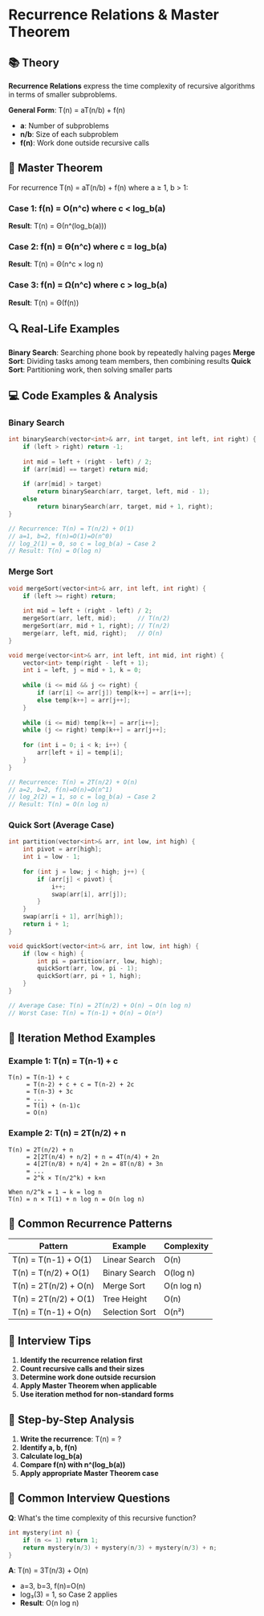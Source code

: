 # Recurrence Relations & Master Theorem

## 📚 Theory

**Recurrence Relations** express the time complexity of recursive algorithms in terms of smaller subproblems.

**General Form**: T(n) = aT(n/b) + f(n)
- **a**: Number of subproblems
- **n/b**: Size of each subproblem  
- **f(n)**: Work done outside recursive calls

## 🎯 Master Theorem

For recurrence T(n) = aT(n/b) + f(n) where a ≥ 1, b > 1:

### Case 1: f(n) = O(n^c) where c < log_b(a)
**Result**: T(n) = Θ(n^(log_b(a)))

### Case 2: f(n) = Θ(n^c) where c = log_b(a)  
**Result**: T(n) = Θ(n^c × log n)

### Case 3: f(n) = Ω(n^c) where c > log_b(a)
**Result**: T(n) = Θ(f(n))

## 🔍 Real-Life Examples

**Binary Search**: Searching phone book by repeatedly halving pages
**Merge Sort**: Dividing tasks among team members, then combining results
**Quick Sort**: Partitioning work, then solving smaller parts

## 💻 Code Examples & Analysis

### Binary Search
```cpp
int binarySearch(vector<int>& arr, int target, int left, int right) {
    if (left > right) return -1;
    
    int mid = left + (right - left) / 2;
    if (arr[mid] == target) return mid;
    
    if (arr[mid] > target)
        return binarySearch(arr, target, left, mid - 1);
    else
        return binarySearch(arr, target, mid + 1, right);
}

// Recurrence: T(n) = T(n/2) + O(1)
// a=1, b=2, f(n)=O(1)=O(n^0)
// log_2(1) = 0, so c = log_b(a) → Case 2
// Result: T(n) = O(log n)
```

### Merge Sort
```cpp
void mergeSort(vector<int>& arr, int left, int right) {
    if (left >= right) return;
    
    int mid = left + (right - left) / 2;
    mergeSort(arr, left, mid);      // T(n/2)
    mergeSort(arr, mid + 1, right); // T(n/2)
    merge(arr, left, mid, right);   // O(n)
}

void merge(vector<int>& arr, int left, int mid, int right) {
    vector<int> temp(right - left + 1);
    int i = left, j = mid + 1, k = 0;
    
    while (i <= mid && j <= right) {
        if (arr[i] <= arr[j]) temp[k++] = arr[i++];
        else temp[k++] = arr[j++];
    }
    
    while (i <= mid) temp[k++] = arr[i++];
    while (j <= right) temp[k++] = arr[j++];
    
    for (int i = 0; i < k; i++) {
        arr[left + i] = temp[i];
    }
}

// Recurrence: T(n) = 2T(n/2) + O(n)
// a=2, b=2, f(n)=O(n)=O(n^1)
// log_2(2) = 1, so c = log_b(a) → Case 2
// Result: T(n) = O(n log n)
```

### Quick Sort (Average Case)
```cpp
int partition(vector<int>& arr, int low, int high) {
    int pivot = arr[high];
    int i = low - 1;
    
    for (int j = low; j < high; j++) {
        if (arr[j] < pivot) {
            i++;
            swap(arr[i], arr[j]);
        }
    }
    swap(arr[i + 1], arr[high]);
    return i + 1;
}

void quickSort(vector<int>& arr, int low, int high) {
    if (low < high) {
        int pi = partition(arr, low, high);
        quickSort(arr, low, pi - 1);
        quickSort(arr, pi + 1, high);
    }
}

// Average Case: T(n) = 2T(n/2) + O(n) → O(n log n)
// Worst Case: T(n) = T(n-1) + O(n) → O(n²)
```

## 🧮 Iteration Method Examples

### Example 1: T(n) = T(n-1) + c
```
T(n) = T(n-1) + c
     = T(n-2) + c + c = T(n-2) + 2c
     = T(n-3) + 3c
     = ...
     = T(1) + (n-1)c
     = O(n)
```

### Example 2: T(n) = 2T(n/2) + n
```
T(n) = 2T(n/2) + n
     = 2[2T(n/4) + n/2] + n = 4T(n/4) + 2n
     = 4[2T(n/8) + n/4] + 2n = 8T(n/8) + 3n
     = ...
     = 2^k × T(n/2^k) + k×n

When n/2^k = 1 → k = log n
T(n) = n × T(1) + n log n = O(n log n)
```

## 🎯 Common Recurrence Patterns

| Pattern | Example | Complexity |
|---------|---------|------------|
| T(n) = T(n-1) + O(1) | Linear Search | O(n) |
| T(n) = T(n/2) + O(1) | Binary Search | O(log n) |
| T(n) = 2T(n/2) + O(n) | Merge Sort | O(n log n) |
| T(n) = 2T(n/2) + O(1) | Tree Height | O(n) |
| T(n) = T(n-1) + O(n) | Selection Sort | O(n²) |

## 🚀 Interview Tips

1. **Identify the recurrence relation first**
2. **Count recursive calls and their sizes**
3. **Determine work done outside recursion**
4. **Apply Master Theorem when applicable**
5. **Use iteration method for non-standard forms**

## 📝 Step-by-Step Analysis

1. **Write the recurrence**: T(n) = ?
2. **Identify a, b, f(n)**
3. **Calculate log_b(a)**
4. **Compare f(n) with n^(log_b(a))**
5. **Apply appropriate Master Theorem case**

## 🎪 Common Interview Questions

**Q**: What's the time complexity of this recursive function?
```cpp
int mystery(int n) {
    if (n <= 1) return 1;
    return mystery(n/3) + mystery(n/3) + mystery(n/3) + n;
}
```

**A**: T(n) = 3T(n/3) + O(n)
- a=3, b=3, f(n)=O(n)
- log₃(3) = 1, so Case 2 applies
- **Result**: O(n log n) 